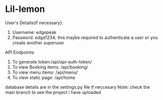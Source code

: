 # Lil-lemon
User's Details(if necessary):
1. Username: edgepeak
2. Password: edge1234; this maybe required to authenticate a user or you create another superuser

API Endpoints:
1. To generate token:/api/api-auth-token/
2. To view Booking items: /api/booking/
3. To view menu items: /api/menu/
4. To view static page: /api/home

database details are in the settings.py file if neccesary
Note: check the main branch to see the project i have uploaded
